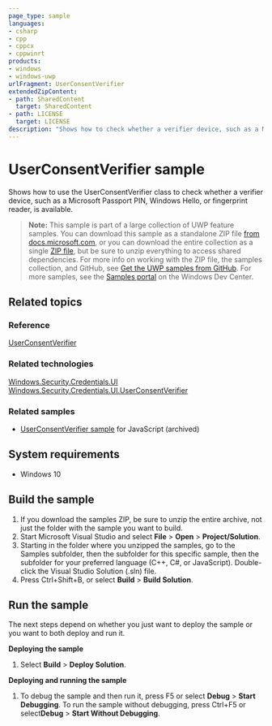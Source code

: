 ```yaml
---
page_type: sample
languages:
- csharp
- cpp
- cppcx
- cppwinrt
products:
- windows
- windows-uwp
urlFragment: UserConsentVerifier
extendedZipContent:
- path: SharedContent
  target: SharedContent
- path: LICENSE
  target: LICENSE
description: "Shows how to check whether a verifier device, such as a Microsoft Passport PIN, Windows Hello, or fingerprint reader, is available."
---
```


<!---
  category: IdentitySecurityAndEncryption
  samplefwlink: http://go.microsoft.com/fwlink/p/?LinkId=620615
--->

# UserConsentVerifier sample

Shows how to use the UserConsentVerifier class to check whether a verifier device, such as a Microsoft Passport PIN, Windows Hello, or fingerprint reader, is available.

> **Note:** This sample is part of a large collection of UWP feature samples. 
> You can download this sample as a standalone ZIP file
> [from docs.microsoft.com](https://docs.microsoft.com/samples/microsoft/windows-universal-samples/userconsentverifier/),
> or you can download the entire collection as a single
> [ZIP file](https://github.com/Microsoft/Windows-universal-samples/archive/master.zip), but be 
> sure to unzip everything to access shared dependencies. For more info on working with the ZIP file, 
> the samples collection, and GitHub, see [Get the UWP samples from GitHub](https://aka.ms/ovu2uq). 
> For more samples, see the [Samples portal](https://aka.ms/winsamples) on the Windows Dev Center. 

## Related topics

### Reference

[UserConsentVerifier](http://msdn.microsoft.com/library/windows/apps/dn279134) 

### Related technologies

[Windows.Security.Credentials.UI](http://msdn.microsoft.com/library/windows/apps/hh701356)  
[Windows.Security.Credentials.UI.UserConsentVerifier](http://msdn.microsoft.com/library/windows/apps/dn279134)  

### Related samples

* [UserConsentVerifier sample](/archived/UserConsentVerifier/) for JavaScript (archived) 

## System requirements

* Windows 10

Build the sample
----------------

1. If you download the samples ZIP, be sure to unzip the entire archive, not just the folder with the sample you want to build. 
2. Start Microsoft Visual Studio and select **File** \> **Open** \> **Project/Solution**.
3. Starting in the folder where you unzipped the samples, go to the Samples subfolder, then the subfolder for this specific sample, then the subfolder for your preferred language (C++, C#, or JavaScript). Double-click the Visual Studio Solution (.sln) file.
4. Press Ctrl+Shift+B, or select **Build** \> **Build Solution**.

Run the sample
--------------

The next steps depend on whether you just want to deploy the sample or you want to both deploy and run it.

**Deploying the sample**

1.  Select **Build** \> **Deploy Solution**.

**Deploying and running the sample**

1.  To debug the sample and then run it, press F5 or select **Debug** \> **Start Debugging**. To run the sample without debugging, press Ctrl+F5 or select**Debug** \> **Start Without Debugging**.
